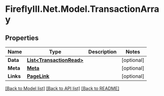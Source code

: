 # FireflyIII.Net.Model.TransactionArray
## Properties

Name | Type | Description | Notes
------------ | ------------- | ------------- | -------------
**Data** | [**List&lt;TransactionRead&gt;**](TransactionRead.md) |  | [optional] 
**Meta** | [**Meta**](Meta.md) |  | [optional] 
**Links** | [**PageLink**](PageLink.md) |  | [optional] 

[[Back to Model list]](../README.md#documentation-for-models) [[Back to API list]](../README.md#documentation-for-api-endpoints) [[Back to README]](../README.md)

